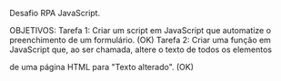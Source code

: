 Desafio RPA JavaScript.

OBJETIVOS:
Tarefa 1:
Criar um script em JavaScript que automatize o preenchimento de um formulário. (OK)
Tarefa 2:
Criar uma função em JavaScript que, ao ser chamada, altere o texto de todos os elementos <p> de uma página HTML para "Texto alterado". (OK)
